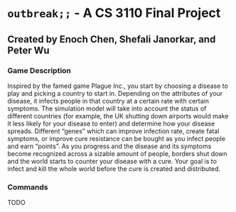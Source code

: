# `outbreak;;` - A CS 3110 Final Project

## Created by Enoch Chen, Shefali Janorkar, and Peter Wu

### Game Description

Inspired by the famed game Plague Inc., you start by choosing a disease to play and picking a country to start in. Depending on the attributes of your disease, it infects people in that country at a certain rate with certain symptoms. The simulation model will take into account the status of different countries (for example, the UK shutting down airports would make it less likely for your disease to enter) and determine how your disease spreads. Different “genes” which can improve infection rate, create fatal symptoms, or improve cure resistance can be bought as you infect people and earn “points”. As you progress and the disease and its symptoms become recognized across a sizable amount of people, borders shut down and the world starts to counter your disease with a cure. Your goal is to infect and kill the whole world before the cure is created and distributed.


### Commands

TODO